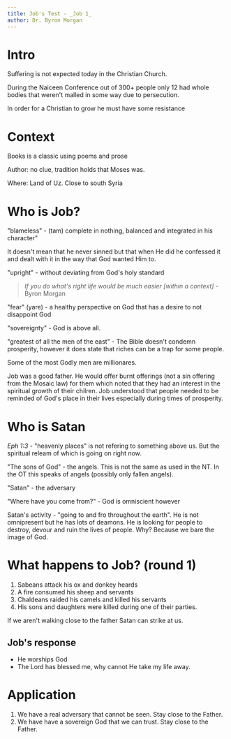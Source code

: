 ```yaml
---
title: Job's Test - _Job 1_
author: Dr. Byron Morgan
---
```


# Intro

Suffering is not expected today in the Christian Church. 

During the Naiceen Conference out of 300+ people only 12 had whole bodies that
weren't malled in some way due to persecution.


In order for a Christian to grow he must have some resistance

# Context

Books is a classic using poems and prose

Author: no clue, tradition holds that Moses was.

Where: Land of Uz. Close to south Syria

# Who is Job?

"blameless" - (tam) complete in nothing, balanced and integrated in his
character"

It doesn't mean that he never sinned but that when He did he confessed it and
dealt with it in the way that God wanted Him to.

"upright" - without deviating from God's holy standard

> _If you do what's right life would be much easier [within a context]_ - Byron Morgan

"fear" (yare) - a healthy perspective on God that has a desire to not disappoint God

"sovereignty" - God is above all.

"greatest of all the men of the east" - The Bible doesn't condemn prosperity,
however it does state that riches can be a trap for some people.

Some of the most Godly men are millionares.

Job was a good father. He would offer burnt offerings (not a sin offering from
the Mosaic law) for them which noted that they had an interest in the spiritual
growth of their chilren. Job understood that people needed to be reminded of
God's place in their lives especially during times of prosperity.

# Who is Satan

_Eph 1:3_ - "heavenly places" is not refering to something above us. But the
spiritual releam of which is going on right now.


"The sons of God" - the angels. This is not the same as used in the NT. In the
OT this speaks of angels (possibly only fallen angels). 

"Satan" - the adversary

"Where have you come from?" - God is omniscient however 

Satan's activity - "going to and fro throughout the earth". He is not
omnipresent but he has lots of deamons. He is looking for people to destroy,
devour and ruin the lives of people. Why? Because we bare the image of God.

# What happens to Job? (round 1)

1. Sabeans attack his ox and donkey heards
2. A fire consumed his sheep and servants
3. Chaldeans raided his camels and killed his servants
4. His sons and daughters were killed during one of their parties.

If we aren't walking close to the father Satan can strike at us.

## Job's response

* He worships God
* The Lord has blessed me, why cannot He take my life away.


# Application

1. We have a real adversary that cannot be seen. Stay close to the Father.
2. We have have a sovereign God that we can trust. Stay close to the Father.
